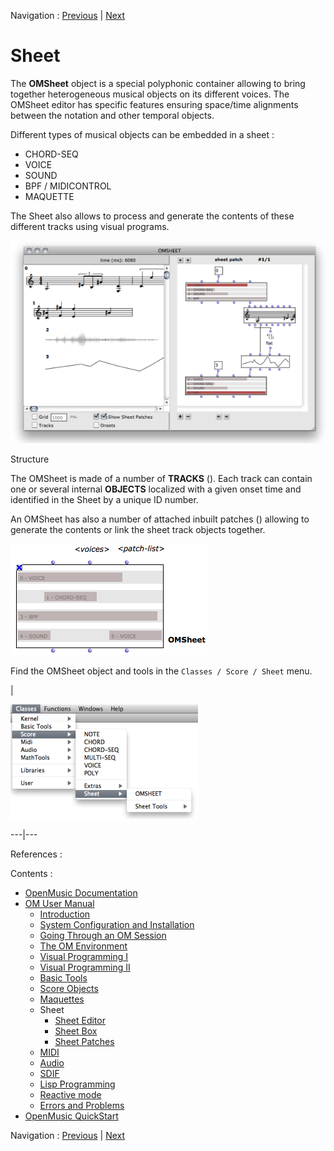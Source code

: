 
Navigation : [Previous](Intercation2 "page précédente\(Interation
\(2\)\)") | [Next](Sheet-Editor "Next\(Sheet Editor\)")


# Sheet

The **OMSheet** object is a special polyphonic container allowing to bring
together heterogeneous musical objects on its different voices. The OMSheet
editor has specific features ensuring space/time alignments between the
notation and other temporal objects.

Different types of musical objects can be embedded in a sheet  :

  * CHORD-SEQ
  * VOICE
  * SOUND
  * BPF / MIDICONTROL
  * MAQUETTE

The Sheet also allows to process and generate the contents of these different
tracks using visual programs.

[![](../res/sheet-patch-2_1.png)](../res/sheet-patch-2.png "Cliquez pour
agrandir")

Structure

The OMSheet is made of a number of **TRACKS** (<voices>). Each track can
contain one or several internal **OBJECTS** localized with a given onset time
and identified in the Sheet by a unique ID number.

An OMSheet has also a number of attached inbuilt patches (<patch-list>)
allowing to generate the contents or link the sheet track objects together.

![](../res/sheet-box.png)

Find the OMSheet object and tools in the `Classes / Score / Sheet` menu.

|

[![](../res/sheet-menu_1.png)](../res/sheet-menu.png "Cliquez pour agrandir")  
  
---|---  
  
References :

Contents :

  * [OpenMusic Documentation](OM-Documentation)
  * [OM User Manual](OM-User-Manual)
    * [Introduction](00-Contents)
    * [System Configuration and Installation](Installation)
    * [Going Through an OM Session](Goingthrough)
    * [The OM Environment](Environment)
    * [Visual Programming I](BasicVisualProgramming)
    * [Visual Programming II](AdvancedVisualProgramming)
    * [Basic Tools](BasicObjects)
    * [Score Objects](ScoreObjects)
    * [Maquettes](Maquettes)
    * Sheet
      * [Sheet Editor](Sheet-Editor)
      * [Sheet Box](Sheet-Box)
      * [Sheet Patches](Sheet-Patch)
    * [MIDI](MIDI)
    * [Audio](Audio)
    * [SDIF](SDIF)
    * [Lisp Programming](Lisp)
    * [Reactive mode](Reactive)
    * [Errors and Problems](errors)
  * [OpenMusic QuickStart](QuickStart-Chapters)

Navigation : [Previous](Intercation2 "page précédente\(Interation
\(2\)\)") | [Next](Sheet-Editor "Next\(Sheet Editor\)")

